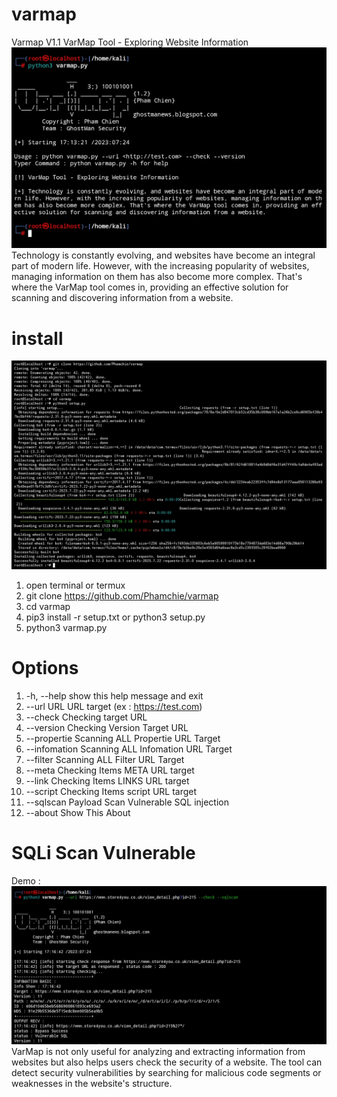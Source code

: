 # varmap
Varmap V1.1
VarMap Tool - Exploring Website Information
<img src="https://raw.githubusercontent.com/Phamchie/varmap/main/Screenshot_2023-07-25-00-13-29-11.jpg">
Technology is constantly evolving, and websites have become an integral part of modern life. However, with the increasing popularity of websites, managing information on them has also become more complex. That's where the VarMap tool comes in, providing an effective solution for scanning and discovering information from a website.

# install
<img src="https://github.com/Phamchie/varmap/blob/main/Screenshot_2023-07-25-00-25-11-70.jpg?raw=true">

1. open terminal or termux
2. git clone https://github.com/Phamchie/varmap
3. cd varmap
4. pip3 install -r setup.txt or python3 setup.py
5. python3 varmap.py

# Options
1. -h, --help    show this help message and exit
2. --url URL     URL target (ex : https://test.com)
3. --check       Checking target URL
4. --version     Checking Version Target URL
5. --propertie   Scanning ALL Propertie URL Target
6. --infomation  Scanning ALL Infomation URL Target
7. --filter      Scanning ALL Filter URL Target
8. --meta        Checking Items META URL target
9. --link        Checking Items LINKS URL target
10. --script      Checking Items script URL target
11. --sqlscan     Payload Scan Vulnerable SQL injection
12. --about       Show This About

# SQLi Scan Vulnerable
Demo : 
<img src="https://raw.githubusercontent.com/Phamchie/varmap/main/Screenshot_2023-07-25-00-17-19-98.jpg">
VarMap is not only useful for analyzing and extracting information from websites but also helps users check the security of a website. The tool can detect security vulnerabilities by searching for malicious code segments or weaknesses in the website's structure.
